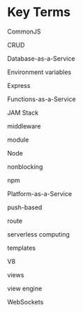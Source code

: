 # Key Terms

CommonJS&#x20;

CRUD&#x20;

Database-as-a-Service&#x20;

Environment variables&#x20;

Express&#x20;

Functions-as-a-Service&#x20;

JAM Stack&#x20;

middleware&#x20;

module&#x20;

Node&#x20;

nonblocking&#x20;

npm&#x20;

Platform-as-a-Service&#x20;

push-based&#x20;

route&#x20;

serverless computing&#x20;

templates&#x20;

V8&#x20;

views&#x20;

view engine&#x20;

WebSockets
